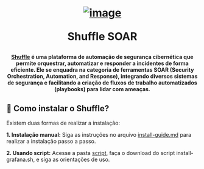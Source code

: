 <h1 align="center">

[![image](https://github.com/user-attachments/assets/f61e929f-b4b9-4294-a028-7d08aa761b04)](https://shuffler.io/)

Shuffle SOAR

</h1>


<h4 align="center">
  
[Shuffle](https://shuffler.io/) é uma plataforma de automação de segurança cibernética que permite orquestrar, automatizar e responder a incidentes de forma eficiente. Ele se enquadra na categoria de ferramentas SOAR (Security Orchestration, Automation, and Response), integrando diversos sistemas de segurança e facilitando a criação de fluxos de trabalho automatizados (playbooks) para lidar com ameaças.

</h4>

## 📌 Como instalar o Shuffle?

Existem duas formas de realizar a instalação:

**1. Instalação manual:** Siga as instruções no arquivo [install-guide.md]() para realizar a instalação passo a passo.

**2. Usando script:** Acesse a pasta [script](), faça o download do script install-grafana.sh, e siga as orientações de uso.
